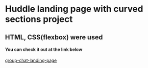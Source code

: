 # Huddle landing page with curved sections project
## HTML, CSS(flexbox) were used
#### You can check it out at the link below

[group-chat-landing-page](https://es-group-chat-landing-page.netlify.app/)